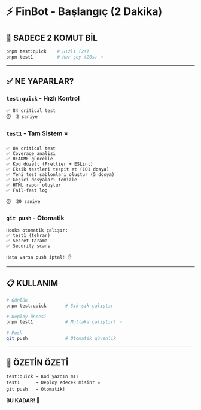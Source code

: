# ⚡ FinBot - Başlangıç (2 Dakika)

## 🎯 SADECE 2 KOMUT BİL

```bash
pnpm test:quick    # Hızlı (2s)
pnpm test1         # Her şey (20s) ⭐
```

---

## ✅ NE YAPARLAR?

### **`test:quick` - Hızlı Kontrol**
```
✅ 84 critical test
⏱️  2 saniye
```

### **`test1` - Tam Sistem** ⭐
```
✅ 84 critical test
✅ Coverage analizi
✅ README güncelle
✅ Kod düzelt (Prettier + ESLint)
✅ Eksik testleri tespit et (101 dosya)
✅ Yeni test şablonları oluştur (5 dosya)
✅ Geçici dosyaları temizle
✅ HTML rapor oluştur
✅ Fail-fast log

⏱️  20 saniye
```

### **`git push` - Otomatik**
```
Hooks otomatik çalışır:
✅ test1 (tekrar)
✅ Secret tarama
✅ Security scans

Hata varsa push iptal! ✋
```

---

## 📋 KULLANIM

```bash
# Günlük
pnpm test:quick       # Sık sık çalıştır

# Deploy öncesi
pnpm test1            # Mutlaka çalıştır! ⭐

# Push
git push              # Otomatik güvenlik
```

---

## 🎯 ÖZETİN ÖZETİ

```
test:quick → Kod yazdın mı?
test1      → Deploy edecek misin? ⭐
git push   → Otomatik!
```

**BU KADAR! 🎉**

